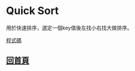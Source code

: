 # Quick Sort
用於快速排序，選定一個key值後左找小右找大做排序。

[程式碼](https://github.com/Rita626/HK/blob/master/HW1/1004_QuickSort.ipynb)

## [回首頁](https://github.com/Rita626/HK)
